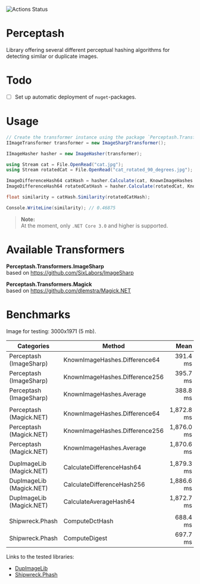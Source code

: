 ![Actions Status](https://github.com/aikidos/Perceptash/workflows/build/badge.svg)

# Perceptash

Library offering several different perceptual hashing algorithms for detecting similar or duplicate images.

# Todo

- [ ] Set up automatic deployment of `nuget`-packages.

# Usage

```csharp
// Create the transformer instance using the package `Perceptash.Transformers.ImageSharp`.
IImageTransformer transformer = new ImageSharpTransformer();

IImageHasher hasher = new ImageHasher(transformer);

using Stream cat = File.OpenRead("cat.jpg");
using Stream rotatedCat = File.OpenRead("cat_rotated_90_degrees.jpg");

ImageDifferenceHash64 catHash = hasher.Calculate(cat, KnownImageHashes.Difference64);
ImageDifferenceHash64 rotatedCatHash = hasher.Calculate(rotatedCat, KnownImageHashes.Difference64);

float similarity = catHash.Similarity(rotatedCatHash);

Console.WriteLine(similarity); // 0.46875
```

> **Note:**  
At the moment, only `.NET Core 3.0` and higher is supported.

# Available Transformers

**Perceptash.Transformers.ImageSharp**  
based on https://github.com/SixLabors/ImageSharp  

**Perceptash.Transformers.Magick**  
based on https://github.com/dlemstra/Magick.NET

# Benchmarks

Image for testing: 3000x1971 (5 mb).

|               Categories |                         Method |       Mean |   Allocated |
|------------------------- |------------------------------- |-----------:|------------:|
| Perceptash (ImageSharp)  | KnownImageHashes.Difference64  |   391.4 ms |    48.25 KB |
| Perceptash (ImageSharp)  | KnownImageHashes.Difference256 |   395.7 ms |     40.8 KB |
| Perceptash (ImageSharp)  | KnownImageHashes.Average       |   388.8 ms |    49.44 KB |
|                          |                                |            |             |
| Perceptash (Magick.NET)  | KnownImageHashes.Difference64  | 1,872.8 ms |    13.13 KB |
| Perceptash (Magick.NET)  | KnownImageHashes.Difference256 | 1,876.0 ms |     13.5 KB |
| Perceptash (Magick.NET)  | KnownImageHashes.Average       | 1,870.6 ms |    14.41 KB |
|                          |                                |            |             |
| DupImageLib (Magick.NET) | CalculateDifferenceHash64      | 1,879.3 ms |    34.17 KB |
| DupImageLib (Magick.NET) | CalculateDifferenceHash256     | 1,886.6 ms |    35.02 KB |
| DupImageLib (Magick.NET) | CalculateAverageHash64         | 1,872.7 ms |    34.33 KB |
|                          |                                |            |             |
| Shipwreck.Phash          | ComputeDctHash                 |   688.4 ms | 56371.38 KB |
| Shipwreck.Phash          | ComputeDigest                  |   697.7 ms |  58466.2 KB |

Links to the tested libraries:

* [DupImageLib](https://github.com/Quickshot/DupImageLib)
* [Shipwreck.Phash](https://github.com/pgrho/phash)
